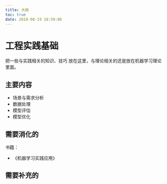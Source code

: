 ```yaml
---
title: 大纲
toc: true
date: 2018-08-19 18:59:06
---
```

# 工程实践基础

把一些与实践相关的知识、技巧 放在这里，与理论相关的还是放在机器学习理论里面。

## 主要内容

- 场景与需求分析
- 数据处理
- 模型评估
- 模型优化


## 需要消化的


书籍：

- 《机器学习实践应用》




## 需要补充的
